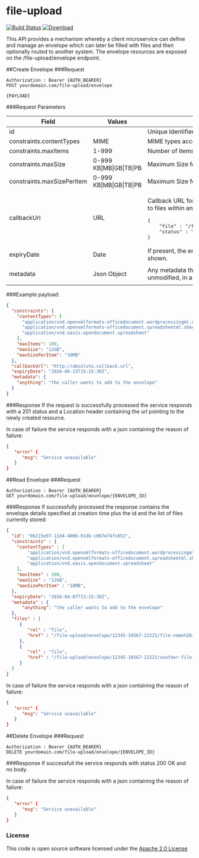 # file-upload

[![Build Status](https://travis-ci.org/hmrc/file-upload.svg?branch=master)](https://travis-ci.org/hmrc/file-upload) [ ![Download](https://api.bintray.com/packages/hmrc/releases/file-upload/images/download.svg) ](https://bintray.com/hmrc/releases/file-upload/_latestVersion)

This API provides a mechanism whereby a client microservice can define and manage an envelope which can later be filled with files and then optionally routed to another system.
The envelope resources are exposed on the /file-upload/envelope endpoint.

##Create Envelope
###Request
```
Authorization : Bearer {AUTH_BEARER}
POST yourdomain.com/file-upload/envelope

{PAYLOAD}
```

###Request Parameters
<md-table-container>
<table>
   <thead>
      <tr>
         <th>
            <div>Field</div>
         </th>
         <th>
            <div>Values</div>
         </th>
         <th>
            <div>Description</div>
         </th>
      </tr>
   </thead>
   <tbody>
      <tr>
         <td>id</td>
         <td>&nbsp;</td>
         <td>Unique Identifier for this envelope.</td>
      </tr>
      <tr>
         <td>constraints.contentTypes</td>
         <td>MIME</td>
         <td>MIME types accepted by this envelope</td>
      </tr>
      <tr>
         <td>constraints.maxItems</td>
         <td>1-999</td>
         <td>Number of items allowed in this envelope. Default is <strong>1</strong></td>
      </tr>
      <tr>
         <td>constraints.maxSize</td>
         <td>0-999 KB|MB|GB|TB|PB</td>
         <td>Maximum Size for the envelope. If not set, unlimited size</td>
      </tr>
      <tr>
         <td>constraints.maxSizePerItem</td>
         <td>0-999 KB|MB|GB|TB|PB</td>
         <td>Maximum Size for each file. If not set, unlimited size</td>
      </tr>
      <tr>
         <td>callbackUrl</td>
         <td>URL</td>
         <td>
            <p>Callback URL for status updates. A status message is sent to this endpoint for all updates to files within an envelope:</p>
            <pre>{<br>    "file" : "/file-upload/envelope/:envelope-id/:file-id",<br>    "status" : "QUARANTINED|CLEANED|AVAILABLE|TRANSFER-PENDING|IN-TRANSFER|TRANSFERRED"<br>}&nbsp;</pre>
         </td>
      </tr>
      <tr>
         <td>expiryDate</td>
         <td>Date</td>
         <td>If present, the envelope will automatically expire (and be removed) at the date and time shown.</td>
      </tr>
      <tr>
         <td>metadata</td>
         <td>
            <p>Json Object</p>
         </td>
         <td>Any metadata the client wishes to store against the envelope. Will be returned, unmodified, in a GET call</td>
      </tr>
   </tbody>
</table>
</md-table-container>

###Example payload:
```json
{
  "constraints": {
    "contentTypes": [
      "application/vnd.openxmlformats-officedocument.wordprocessingml.document",
      "application/vnd.openxmlformats-officedocument.spreadsheetml.sheet",
      "application/vnd.oasis.opendocument.spreadsheet"
    ],
    "maxItems": 100,
    "maxSize": "12GB",
    "maxSizePerItem": "10MB"
  },
  "callbackUrl": "http://absolute.callback.url",
  "expiryDate": "2016-06-13T15:15:30Z",
  "metadata": {
    "anything": "the caller wants to add to the envelope"
  }
}
```

###Response
If the request is successfully processed the service responds with a 201 status and a Location header containing the url pointing to the newly created resource.

In case of failure the service responds with a json containing the reason of failure:
```json
{
   "error" {
      "msg": "Service unavailable"
   }
}
```

##Read Envelope
###Request
```
Authorization : Bearer {AUTH_BEARER}
GET yourdomain.com/file-upload/envelope/{ENVELOPE_ID}
```

###Response
If successfully processed the response contains the envelope details specified at creation time plus the id and the list of files currently stored:
```json
{
  "id": "0b215e97-11d4-4006-91db-c067e74fc653",
  "constraints" : {
    "contentTypes" : [
        "application/vnd.openxmlformats-officedocument.wordprocessingml.document",
        "application/vnd.openxmlformats-officedocument.spreadsheetml.sheet",
        "application/vnd.oasis.opendocument.spreadsheet"
    ],
    "maxItems" : 100,
    "maxSize" : "12GB",
    "maxSizePerItem" : "10MB",
  },
  "expiryDate": "2016-04-07T13:15:30Z",
  "metadata" : {
      "anything": "the caller wants to add to the envelope"
  },
  "files" : [
     {
        "rel" : "file",
        "href" : "/file-upload/envelope/12345-34567-22222/file-name%20is-encoded.xlsx"
     },
     {
        "rel" : "file",
        "href" : "/file-upload/envelope/12345-34567-22222/another-file-name.docx"
     }
  ]
}
```

In case of failure the service responds with a json containing the reason of failure:
```json
{
   "error" {
      "msg": "Service unavailable"
   }
}
```

##Delete Envelope
###Request
```
Authorization : Bearer {AUTH_BEARER}
DELETE yourdomain.com/file-upload/envelope/{ENVELOPE_ID}
```

###Response
If successfull the service responds with status 200 OK and no body.

In case of failure the service responds with a json containing the reason of failure:
```json
{
   "error" {
      "msg": "Service unavailable"
   }
}
```

### License

This code is open source software licensed under the [Apache 2.0 License]("http://www.apache.org/licenses/LICENSE-2.0.html")
